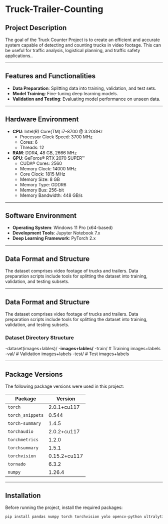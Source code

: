 # Truck-Trailer-Counting

## Project Description
The goal of the Truck Counter Project is to create an efficient and accurate system capable of detecting and counting trucks in video footage. This can be useful for traffic analysis, logistical planning, and traffic safety applications..

---

## Features and Functionalities
- **Data Preparation**: Splitting data into training, validation, and test sets.
- **Model Training**: Fine-tuning deep learning models.
- **Validation and Testing**: Evaluating model performance on unseen data.

---

## Hardware Environment
- **CPU**: Intel(R) Core(TM) i7-8700 @ 3.20GHz
  - Processor Clock Speed: 3700 MHz
  - Cores: 6
  - Threads: 12
- **RAM**: DDR4, 48 GB, 2666 MHz
- **GPU**: GeForce® RTX 2070 SUPER™
  - CUDA® Cores: 2560
  - Memory Clock: 14000 MHz
  - Core Clock: 1815 MHz
  - Memory Size: 8 GB
  - Memory Type: GDDR6
  - Memory Bus: 256-bit
  - Memory Bandwidth: 448 GB/s

---

## Software Environment
- **Operating System**: Windows 11 Pro (x64-based)
- **Development Tools**: Jupyter Notebook 7.x
- **Deep Learning Framework**: PyTorch 2.x

---

## Data Format and Structure
The dataset comprises video footage of trucks and trailers. Data preparation scripts include tools for splitting the dataset into training, validation, and testing subsets.

---

## Data Format and Structure
The dataset comprises video footage of trucks and trailers. Data preparation scripts include tools for splitting the dataset into training, validation, and testing subsets.

### Dataset Directory Structure

-dataset(images+lables)/
-**images+lables/**
  -train/     # Training images+labels
  -val/       # Validation images+labels
  -test/      # Test images+labels

---

## Package Versions

The following package versions were used in this project:

| Package               | Version      |
|-----------------------|--------------|
| `torch`              | 2.0.1+cu117  |
| `torch_snippets`     | 0.544        |
| `torch-summary`      | 1.4.5        |
| `torchaudio`         | 2.0.2+cu117  |
| `torchmetrics`       | 1.2.0        |
| `torchsummary`       | 1.5.1        |
| `torchvision`        | 0.15.2+cu117 |
| `tornado`            | 6.3.2        |
| `numpy`              | 1.26.4       |

---

## Installation

Before running the project, install the required packages:

```bash 
pip install pandas numpy torch torchvision yolo opencv-python ultralytics PIL glob2

